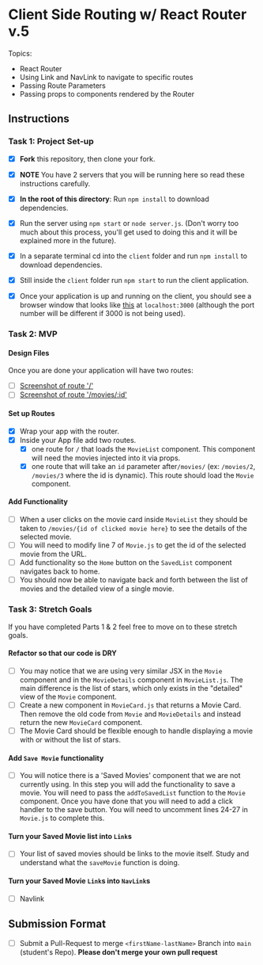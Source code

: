 # Client Side Routing w/ React Router v.5

Topics:

* React Router
* Using Link and NavLink to navigate to specific routes
* Passing Route Parameters
* Passing props to components rendered by the Router

## Instructions

### Task 1: Project Set-up

* [x] **Fork** this repository, then clone your fork.
* [x] **NOTE** You have 2 servers that you will be running here so read these instructions carefully.
* [x] **In the root of this directory**: Run `npm install` to download dependencies.
* [x] Run the server using `npm start` or `node server.js`. (Don't worry too much about this process, you'll get used to doing this and it will be explained more in the future).
* [x] In a separate terminal cd into the `client` folder and run `npm install` to download dependencies.
* [x] Still inside the `client` folder run `npm start` to run the client application.

* [x] Once your application is up and running on the client, you should see a browser window that looks like [this](https://tk-assets.lambdaschool.com/c6b3e8d8-afe0-4663-82da-60b1de76f649_movies-home.png) at `localhost:3000` (although the port number will be different if 3000 is not being used).

### Task 2: MVP

#### Design Files

Once you are done your application will have two routes:

* [ ] [Screenshot of route '/'](https://tk-assets.lambdaschool.com/b9ced241-681f-432a-9047-ef2ba7e34946_first-route.png)
* [ ] [Screenshot of route '/movies/:id'](https://tk-assets.lambdaschool.com/06f9f448-2804-4b4a-9408-41904af96a4e_second-route.png)

#### Set up Routes

* [x] Wrap your app with the router.
* [x] Inside your App file add two routes.
  * [x] one route for `/` that loads the `MovieList` component. This component will need the movies injected into it via props.
  * [x] one route that will take an `id` parameter after`/movies/` (ex: `/movies/2`, `/movies/3` where the id is dynamic). This route should load the `Movie` component.

#### Add Functionality

* [ ] When a user clicks on the movie card inside `MovieList` they should be taken to `/movies/{id of clicked movie here}` to see the details of the selected movie.
* [ ] You will need to modify line 7 of `Movie.js` to get the id of the selected movie from the URL.
* [ ] Add functionality so the `Home` button on the `SavedList` component navigates back to home.
* [ ] You should now be able to navigate back and forth between the list of movies and the detailed view of a single movie.

### Task 3: Stretch Goals

If you have completed Parts 1 & 2 feel free to move on to these stretch goals.

#### Refactor so that our code is DRY

* [ ] You may notice that we are using very similar JSX in the `Movie` component and in the `MovieDetails` component in `MovieList.js`. The main difference is the list of stars, which only exists in the "detailed" view of the `Movie` component.
* [ ] Create a new component in `MovieCard.js` that returns a Movie Card. Then remove the old code from `Movie` and `MovieDetails` and instead return the new `MovieCard` component.
* [ ] The Movie Card should be flexible enough to handle displaying a movie with or without the list of stars.

#### Add `Save Movie` functionality

* [ ] You will notice there is a 'Saved Movies' component that we are not currently using. In this step you will add the functionality to save a movie. You will need to pass the `addToSavedList` function to the `Movie` component. Once you have done that you will need to add a click handler to the save button. You will need to uncomment lines 24-27 in `Movie.js` to complete this.

#### Turn your Saved Movie list into `Link`s

* [ ] Your list of saved movies should be links to the movie itself. Study and understand what the `saveMovie` function is doing.

#### Turn your Saved Movie `Link`s into `NavLink`s

* [ ] Navlink

## Submission Format

* [ ] Submit a Pull-Request to merge `<firstName-lastName>` Branch into `main` (student's  Repo). **Please don't merge your own pull request**
